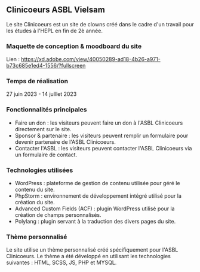## Clinicoeurs ASBL Vielsam
Le site Clinicoeurs est un site de clowns créé dans le cadre d'un travail pour les études à l'HEPL en fin de 2è année.

### Maquette de conception & moodboard du site
Lien : https://xd.adobe.com/view/40050289-ad18-4b26-a971-b73c685e1ed4-1556/?fullscreen

### Temps de réalisation
27 juin 2023 - 14 julllet 2023

### Fonctionnalités principales
- Faire un don : les visiteurs peuvent faire un don à l'ASBL Clinicoeurs directement sur le site.
- Sponsor & partenaire : les visiteurs peuvent remplir un formulaire pour devenir partenaire de l'ASBL Clinicoeurs.
- Contacter l'ASBL : les visiteurs peuvent contacter l'ASBL Clinicoeurs via un formulaire de contact.

### Technologies utilisées
- WordPress : plateforme de gestion de contenu utilisée pour géré le contenu du site.
- PhpStorm : environnement de développement intégré utilisé pour la création du site.
- Advanced Custom Fields (ACF) : plugin WordPress utilisé pour la création de champs personnalisés.
- Polylang : plugin servant à la traduction des divers pages du site.

### Thème personnalisé
Le site utilise un thème personnalisé créé spécifiquement pour l'ASBL Clinicoeurs.
Le thème a été développé en utilisant les technologies suivantes : HTML, SCSS, JS, PHP et MYSQL.
